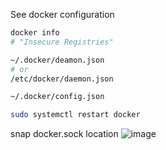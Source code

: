 See docker configuration
```bash
docker info
# "Insecure Registries"
```

```bash
~/.docker/deamon.json
# or
/etc/docker/daemon.json
```

```bash
~/.docker/config.json
```

```bash
sudo systemctl restart docker
```

snap docker.sock location
![image](https://github.com/user-attachments/assets/95c6b47f-29c2-4e48-9a94-822886da4d4b)
